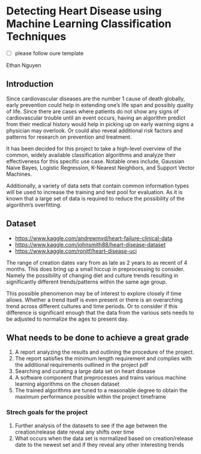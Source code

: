 # Detecting Heart Disease using Machine Learning Classification Techniques

- [ ] please follow oure template

Ethan Nguyen

## Introduction

Since cardiovascular diseases are the number 1 cause of death globally, early prevention could help in extending one’s life span and possibly quality of life. Since there are cases where patients do not show any signs of cardiovascular trouble until an event occurs, having an algorithm predict from their medical history would help in picking up on early warning signs a physician may overlook. Or could also reveal additional risk factors and patterns for research on prevention and treatment.

It has been decided for this project to take a high-level overview of the common, widely available classification algorithms and analyze their effectiveness for this specific use case. Notable ones include, Gaussian Naive Bayes, Logistic Regression, K-Nearest Neighbors, and Support Vector Machines.

Additionally, a variety of data sets that contain common information types will be used to increase the training and test pool for evaluation. As it is known that a large set of data is required to reduce the possibility of the algorithm’s overfitting.

## Dataset

-	https://www.kaggle.com/andrewmvd/heart-failure-clinical-data   
-	https://www.kaggle.com/johnsmith88/heart-disease-dataset  
-	https://www.kaggle.com/ronitf/heart-disease-uci

The range of creation dates vary from as late as 2 years to as recent of 4 months. This does bring up a small hiccup in preprocessing to consider. Namely the possibility of changing diet and culture trends resulting in significantly different trends/patterns within the same age group. 

This possible phenomenon may be of interest to explore closely if time allows. Whether a trend itself is even present or there is an overarching trend across different cultures and time periods. Or to consider if this difference is significant enough that the data from the various sets needs to be adjusted to normalize the ages to present day.

## What needs to be done to achieve a great grade

1.	A report analyzing the results and outlining the procedure of the project.
2.	The report satisfies the minimum length requirement and complies with the additional requirements outlined in the project pdf
3.	Searching and curating a large data set on heart disease
4.	A software component that preprocesses and trains various machine learning algorithms on the chosen dataset
5.	The trained algorithms are tuned to a reasonable degree to obtain the maximum performance possible within the project timeframe

### Strech goals for the project

1.	Further analysis of the datasets to see if the age between the creation/release date reveal any shifts over time
2.	What occurs when the data set is normalized based on creation/release date to the newest set and if they reveal any other interesting trends
